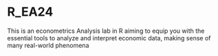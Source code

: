 # R_EA24
This is an econometrics Analysis lab in R aiming to equip you with the essential tools to analyze and interpret economic data, making sense of many real-world phenomena
